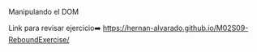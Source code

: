 Manipulando el DOM 

Link para revisar ejercicio➡️ https://hernan-alvarado.github.io/M02S09-ReboundExercise/ 
 
 
